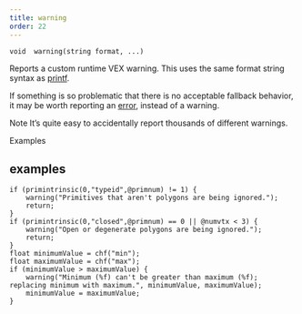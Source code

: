```yaml
---
title: warning
order: 22
---
```

`void  warning(string format, ...)`

Reports a custom runtime VEX warning. This uses the same format string syntax as [printf](printf.html "Prints values to the console which started the VEX program.").

If something is so problematic that there is no acceptable fallback behavior, it may be worth reporting an [error](error.html "Reports a custom runtime VEX error."), instead of a warning.

Note
It’s quite easy to accidentally report thousands of different warnings.

Examples

## examples

```vex
if (primintrinsic(0,"typeid",@primnum) != 1) {
    warning("Primitives that aren't polygons are being ignored.");
    return;
}
if (primintrinsic(0,"closed",@primnum) == 0 || @numvtx < 3) {
    warning("Open or degenerate polygons are being ignored.");
    return;
}
float minimumValue = chf("min");
float maximumValue = chf("max");
if (minimumValue > maximumValue) {
    warning("Minimum (%f) can't be greater than maximum (%f); replacing minimum with maximum.", minimumValue, maximumValue);
    minimumValue = maximumValue;
}

```

